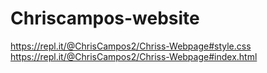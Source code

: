 # Chriscampos-website
https://repl.it/@ChrisCampos2/Chriss-Webpage#style.css
https://repl.it/@ChrisCampos2/Chriss-Webpage#index.html

